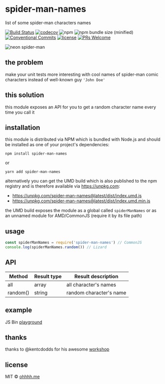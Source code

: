 # spider-man-names

list of some spider-man characters names

[![Build Status](https://img.shields.io/travis/tom-aglow/spidy.svg?style=flat)](https://travis-ci.org/tom-aglow/spidy)
[![codecov](https://img.shields.io/codecov/c/github/tom-aglow/spidy.svg?style=flat)](https://codecov.io/gh/tom-aglow/spidy)
![npm](https://img.shields.io/npm/dt/spider-man-names.svg)
![npm bundle size (minified)](https://img.shields.io/bundlephobia/min/spider-man-names.svg)
[![Conventional Commits](https://img.shields.io/badge/Conventional%20Commits-1.0.0-yellow.svg)](https://conventionalcommits.org)
[![license](https://img.shields.io/github/license/mashape/apistatus.svg)](https://github.com/tom-aglow/spidy/blob/master/LICENSE)
[![PRs Welcome](https://img.shields.io/badge/PRs-welcome-brightgreen.svg?style=flat)](http://makeapullrequest.com)

![neon spider-man](https://media.giphy.com/media/nR4f2N4SOARyM/giphy.gif)

## the problem

make your unit tests more interesting with cool names of spider-man comic characters instead of well-known guy `'John Doe'`

## this solution

this module exposes an API for you to get a random character name every time you call it

## installation

this module is distributed via NPM which is bundled with Node.js and should be installed as one of your project's dependencies:

```
npm install spider-man-names
```

or

```
yarn add spider-man-names
```

alternatively you can get the UMD build which is also published to the npm registry and is therefore available via https://unpkg.com:

* https://unpkg.com/spider-man-names@latest/dist/index.umd.js
* https://unpkg.com/spider-man-names@latest/dist/index.umd.min.js

the UMD build exposes the module as a global called `spiderManNames` or as an unnamed module for AMD/CommonJS (require it by its file path)

## usage

```javascript
const spiderManNames = require('spider-man-names') // CommonJS
console.log(spiderManNames.random()) // Lizard
```

## API

| Method   | Result type | Result description      |
| -------- | ----------- | ----------------------- |
| all      | array       | all character's names   |
| random() | string      | random character's name |

## example

JS Bin [playground](http://jsbin.com/pifuqicetu/edit?html,js,console)

## thanks

thanks to @kentcdodds for his awesome [workshop](https://frontendmasters.com/courses/open-source/)

## license

MIT © [ohhhh.me](http://ohhhh.me)

